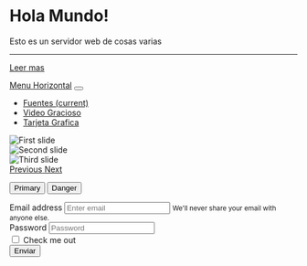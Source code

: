  <html>
    <title>Tarjetas Graficas</title>
</html>
<div class="jumbotron">
    <h1 class="display-4">Hola Mundo!</h1>
    <p class="lead">Esto es un servidor web de cosas varias</p>
    <hr class="my-4">
    <p></p>
    <p class="lead">
      <a class="btn btn-primary btn-lg" href="file:///G:/HTML%20+%20DEBIAN/html/html%20bootstrap/Leer%20mas.html" role="button">Leer mas</a>
    </p>
  </div>
  <link rel="stylesheet" href="https://maxcdn.bootstrapcdn.com/bootstrap/4.0.0/css/bootstrap.min.css" integrity="sha384-Gn5384xqQ1aoWXA+058RXPxPg6fy4IWvTNh0E263XmFcJlSAwiGgFAW/dAiS6JXm" crossorigin="anonymous">
 
  <nav class="navbar navbar-expand-lg navbar-light bg-light">
        <a class="navbar-brand" href="#">Menu Horizontal</a>
        <button class="navbar-toggler" type="button" data-toggle="collapse" data-target="#navbarNav" aria-controls="navbarNav" aria-expanded="false" aria-label="Toggle navigation">
          <span class="navbar-toggler-icon"></span>
        </button>
        <div class="collapse navbar-collapse" id="navbarNav">
          <ul class="navbar-nav">
            <li class="nav-item active">
              <a class="nav-link" href="https://www.muycomputer.com/2019/10/27/diez-tarjetas-graficas-interesantes-para-actualizar-un-pc-sin-arruinarte-en-el-intento/">Fuentes <span class="sr-only">(current)</span></a>
            </li>
            <li class="nav-item">
              <a class="nav-link" href="https://www.youtube.com/watch?v=FXruzug7A54">Video Gracioso</a>
            </li>
            <li class="nav-item">
              <a class="nav-link" href="https://www.google.com/search?q=tarjeta+grafica&client=firefox-b-d&sxsrf=ACYBGNSkDIb43RP6iEDi-1e7Z2zwZW_YyQ:1573296326341&source=lnms&tbm=isch&sa=X&ved=0ahUKEwj9s6HF-dzlAhURdxoKHYn9AG8Q_AUIESgB&biw=1366&bih=632">Tarjeta Grafica</a>
            </li>
          </ul>
        </div>
      </nav>
      
   <link rel="stylesheet" href="https://maxcdn.bootstrapcdn.com/bootstrap/4.0.0/css/bootstrap.min.css" integrity="sha384-Gn5384xqQ1aoWXA+058RXPxPg6fy4IWvTNh0E263XmFcJlSAwiGgFAW/dAiS6JXm" crossorigin="anonymous">
 <div id="carouselExampleControls" class="carousel slide" data-ride="carousel">
    <div class="carousel-inner">
      <div class="carousel-item active">
        <img class="d-block w-100" src="https://assets.pcmag.com/media/images/518866-nvidia-geforce-rtx-2080-founders-edition-7.jpg?width=810&height=456" alt="First slide">
      </div>
      <div class="carousel-item">
        <img class="d-block w-100" src="https://images-na.ssl-images-amazon.com/images/I/61EsTrsJZ5L._SX466_.jpg" alt="Second slide">
      </div>
      <div class="carousel-item">
        <img class="d-block w-100" src="https://images-na.ssl-images-amazon.com/images/I/71fS10HLsdL._SX466_.jpg" alt="Third slide">
      </div>
    </div>
    <a class="carousel-control-prev" href="#carouselExampleControls" role="button" data-slide="prev">
      <span class="carousel-control-prev-icon" aria-hidden="true"></span>
      <span class="sr-only">Previous</span>
    </a>
    <a class="carousel-control-next" href="#carouselExampleControls" role="button" data-slide="next">
      <span class="carousel-control-next-icon" aria-hidden="true"></span>
      <span class="sr-only">Next</span>
    </a>
  </div>

  <a href="https://www.google.com/search?q=victoria+magistral&client=firefox-b-d&sxsrf=ACYBGNTcONTfZX4qXlg-ATBFpld0uYA1QA:1573298350619&source=lnms&tbm=isch&sa=X&ved=0ahUKEwiNxMGKgd3lAhUvzYUKHW6yAv0Q_AUIESgB&biw=1366&bih=632"><button type="button" class="btn btn-primary">Primary</button></a>
  <a href="https://www.youtube.com/watch?v=FsfrsLxt0l8"><button type="button" class="btn btn-danger">Danger</button></a>

  <form>
        <div class="form-group">
          <label for="exampleInputEmail1">Email address</label>
          <input type="email" class="form-control" id="exampleInputEmail1" aria-describedby="emailHelp" placeholder="Enter email">
          <small id="emailHelp" class="form-text text-muted">We'll never share your email with anyone else.</small>
        </div>
        <div class="form-group">
          <label for="exampleInputPassword1">Password</label>
          <input type="password" class="form-control" id="exampleInputPassword1" placeholder="Password">
        </div>
        <div class="form-check">
          <input type="checkbox" class="form-check-input" id="exampleCheck1">
          <label class="form-check-label" for="exampleCheck1">Check me out</label>
        </div>
        <a href="file:///G:/HTML%20+%20DEBIAN/html/html%20bootstrap/parte%20II.html"><button type="submit" class="btn btn-primary">Enviar</button></a>
      </form>
     
  
